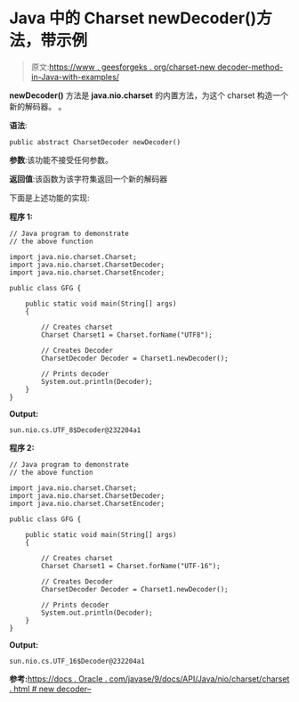 # Java 中的 Charset newDecoder()方法，带示例

> 原文:[https://www . geesforgeks . org/charset-new decoder-method-in-Java-with-examples/](https://www.geeksforgeeks.org/charset-newdecoder-method-in-java-with-examples/)

**newDecoder()** 方法是 **java.nio.charset** 的内置方法，为这个 charset 构造一个新的解码器。
。

**语法**:

```
public abstract CharsetDecoder newDecoder()
```

**参数**:该功能不接受任何参数。

**返回值**:该函数为该字符集返回一个新的解码器

下面是上述功能的实现:

**程序 1:**

```
// Java program to demonstrate
// the above function

import java.nio.charset.Charset;
import java.nio.charset.CharsetDecoder;
import java.nio.charset.CharsetEncoder;

public class GFG {

    public static void main(String[] args)
    {

        // Creates charset
        Charset Charset1 = Charset.forName("UTF8");

        // Creates Decoder
        CharsetDecoder Decoder = Charset1.newDecoder();

        // Prints decoder
        System.out.println(Decoder);
    }
}
```

**Output:**

```
sun.nio.cs.UTF_8$Decoder@232204a1

```

**程序 2:**

```
// Java program to demonstrate
// the above function

import java.nio.charset.Charset;
import java.nio.charset.CharsetDecoder;
import java.nio.charset.CharsetEncoder;

public class GFG {

    public static void main(String[] args)
    {

        // Creates charset
        Charset Charset1 = Charset.forName("UTF-16");

        // Creates Decoder
        CharsetDecoder Decoder = Charset1.newDecoder();

        // Prints decoder
        System.out.println(Decoder);
    }
}
```

**Output:**

```
sun.nio.cs.UTF_16$Decoder@232204a1

```

**参考:**[https://docs . Oracle . com/javase/9/docs/API/Java/nio/charset/charset . html # new decoder–](https://docs.oracle.com/javase/9/docs/api/java/nio/charset/Charset.html#newDecoder--)